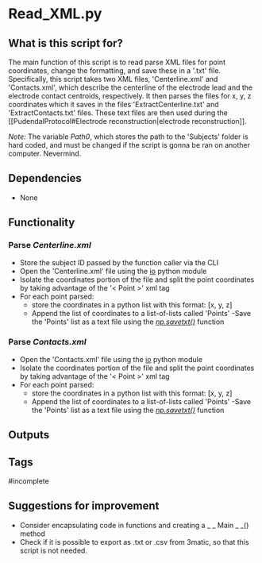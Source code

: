 # Read_XML.py
## What is this script for?
The main function of this script is to read parse XML files for point coordinates, change the formatting, and save these in a '.txt' file. Specifically, this script takes two XML files, 'Centerline.xml' and 'Contacts.xml', which describe the centerline of the electrode lead and the electrode contact centroids, respectively. It then parses the files for x, y, z coordinates which it saves in the files 'ExtractCenterline.txt' and 'ExtractContacts.txt' files. These text files are then used during the [[PudendalProtocol#Electrode reconstruction|electrode reconstruction]].

*Note:* The variable *Path0*, which stores the path to the 'Subjects' folder is hard coded, and must be changed if the script is gonna be ran on another computer. Nevermind.

## Dependencies
- None

## Functionality 
### Parse *Centerline.xml*
- Store the subject ID passed by the function caller via the CLI
- Open the 'Centerline.xml' file using the [io](https://docs.python.org/3/library/io.html) python module
- Isolate the coordinates portion of the file and split the point coordinates by taking advantage of the '< Point >' xml tag
- For each point parsed:
	- store the coordinates in a python list with this format: [x, y, z]
	- Append the list of coordinates to a list-of-lists called 'Points'
-Save the 'Points' list as a text file using the *[np.savetxt()](https://numpy.org/doc/stable/reference/generated/numpy.savetxt.html)* function

### Parse *Contacts.xml*
- Open the 'Contacts.xml' file using the [io](https://docs.python.org/3/library/io.html) python module
- Isolate the coordinates portion of the file and split the point coordinates by taking advantage of the '< Point >' xml tag
- For each point parsed:
	- store the coordinates in a python list with this format: [x, y, z]
	- Append the list of coordinates to a list-of-lists called 'Points'
-Save the 'Points' list as a text file using the *[np.savetxt()](https://numpy.org/doc/stable/reference/generated/numpy.savetxt.html)* function

## Outputs

## Tags
#incomplete 

## Suggestions for improvement
- Consider encapsulating code in functions and creating a _ _ Main _ _() method
- Check if it is possible to export as .txt or .csv from 3matic, so that this script is not needed.

